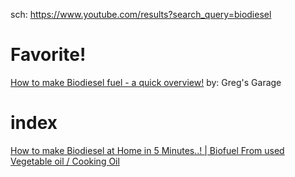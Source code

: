 sch: https://www.youtube.com/results?search_query=biodiesel

# Favorite!
[How to make Biodiesel fuel - a quick overview!](https://youtu.be/4QEWsWAsRK8) by: Greg's Garage

# index
[How to make Biodiesel at Home in 5 Minutes..! | Biofuel From used Vegetable oil / Cooking Oil](https://youtu.be/4QEWsWAsRK8)
